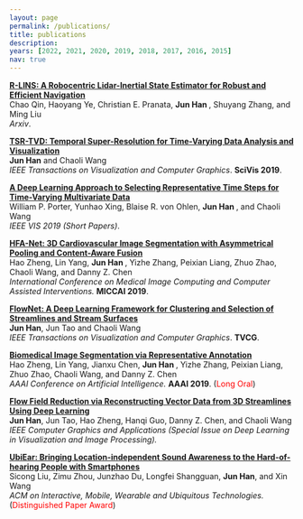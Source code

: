 ```yaml
---
layout: page
permalink: /publications/
title: publications
description: 
years: [2022, 2021, 2020, 2019, 2018, 2017, 2016, 2015]
nav: true
---
```


<div class="publications">
  
<b>[R-LINS: A Robocentric Lidar-Inertial State Estimator for Robust and Efficient Navigation](http://stevenhan1991.github.io/publications/RLINS)</b> <br> 
Chao Qin, Haoyang Ye, Christian E. Pranata, <b> Jun Han </b>, Shuyang Zhang, and Ming Liu <br>
<i>Arxiv</i>.


<b>[TSR-TVD: Temporal Super-Resolution for Time-Varying Data Analysis and Visualization](http://stevenhan1991.github.io/publications/TSR-TVD)</b> <br> 
<b>Jun Han</b> and Chaoli Wang <br>
<i>IEEE Transactions on Visualization and Computer Graphics</i>. <b>SciVis 2019</b>.



<b>[A Deep Learning Approach to Selecting Representative Time Steps for Time-Varying Multivariate Data](http://stevenhan1991.github.io/publications/Vis19Short)</b> <br>
William P. Porter, Yunhao Xing, Blaise R. von Ohlen, <b>Jun Han </b>, and Chaoli Wang <br>
<i>IEEE VIS 2019 (Short Papers)</i>. 

<b>[HFA-Net: 3D Cardiovascular Image Segmentation with Asymmetrical Pooling and Content-Aware Fusion](http://stevenhan1991.github.io/publications/MICCAI19)</b> <br>
Hao Zheng, Lin Yang, <b> Jun Han </b>, Yizhe Zhang, Peixian Liang, Zhuo Zhao, Chaoli Wang, and Danny Z. Chen <br>
<i>International Conference on Medical Image Computing and Computer Assisted Interventions.</i> <b>MICCAI 2019</b>.


<b>[FlowNet: A Deep Learning Framework for Clustering and Selection of Streamlines and Stream Surfaces](http://stevenhan1991.github.io/publications/FlowNet)</b> <br>
<b>Jun Han</b>, Jun Tao and Chaoli Wang <br>
<i>IEEE Transactions on Visualization and Computer Graphics</i>. <b>TVCG</b>.


<b>[Biomedical Image Segmentation via Representative Annotation](http://stevenhan1991.github.io/publications/AAAI19)</b><br>
Hao Zheng, Lin Yang, Jianxu Chen, <b> Jun Han </b>, Yizhe Zhang, Peixian Liang, Zhuo Zhao, Chaoli Wang, and Danny Z. Chen <br> <i>AAAI Conference on Artificial Intelligence.</i> <b>AAAI 2019</b>. (<span style="color:red">Long Oral</span>)

<b>[Flow Field Reduction via Reconstructing Vector Data from 3D Streamlines Using Deep Learning](http://stevenhan1991.github.io/publications/CG&A)</b> <br>
<b> Jun Han</b>, Jun Tao, Hao Zheng, Hanqi Guo, Danny Z. Chen, and Chaoli Wang <br>
<i>IEEE Computer Graphics and Applications (Special Issue on Deep Learning in Visualization and Image Processing).</i>


<b>[UbiEar: Bringing Location-independent Sound Awareness to the Hard-of-hearing People with Smartphones](http://stevenhan1991.github.io/publications/UbiEar)</b> <br>
Sicong Liu, Zimu Zhou, Junzhao Du, Longfei Shangguan, <b> Jun Han</b>, and Xin Wang <br>
<i>ACM on Interactive, Mobile, Wearable and Ubiquitous Technologies.</i> (<span style="color:red">Distinguished Paper Award</span>)



  
  
</div>
